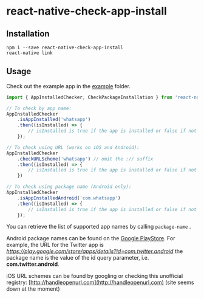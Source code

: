 # react-native-check-app-install

## Installation
```
npm i --save react-native-check-app-install
react-native link
```

## Usage
Check out the example app in the [example](https://github.com/redpandatronicsuk/react-native-check-app-install/tree/master/example) folder.

```javascript
import { AppInstalledChecker, CheckPackageInstallation } from 'react-native-check-app-install';

// To check by app name:
AppInstalledChecker
    .isAppInstalled('whatsapp')
    .then((isInstalled) => {
        // isInstalled is true if the app is installed or false if not
    });

// To check using URL (works on iOS and Android):
AppInstalledChecker
    .checkURLScheme('whatsapp') // omit the :// suffix
    .then((isInstalled) => {
        // isInstalled is true if the app is installed or false if not
    })

// To check using package name (Android only):
AppInstalledChecker
    .isAppInstalledAndroid('com.whatsapp') 
    .then((isInstalled) => {
        // isInstalled is true if the app is installed or false if not
    });
```
You can retrieve the list of supported app names by calling `package-name` .

Android package names can be found on the [Google PlayStore](https://play.google.com/store/search). For example, the URL for the Twitter app is *https://play.google.com/store/apps/details?id=com.twitter.android* the package name is the value of the id query parameter, i.e. **com.twitter.android**.

iOS URL schemes can be found by googling or checking this unofficial registry: [http://handleopenurl.com](http://handleopenurl.com) (site seems down at the moment)